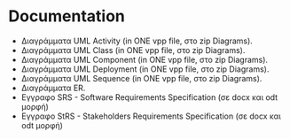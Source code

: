 # Documentation

- Διαγράμματα UML Activity (in ONE vpp file, στο zip Diagrams).
- Διαγράμματα UML Class (in ONE vpp file, στο zip Diagrams).
- Διαγράμματα UML Component (in ONE vpp file, στο zip Diagrams).
- Διαγράμματα UML Deployment (in ONE vpp file, στο zip Diagrams).
- Διαγράμματα UML Sequence (in ONE vpp file, στο zip Diagrams).
- Διαγράμματα ER.
- Εγγραφο SRS - Software Requirements Specification (σε docx και odt μορφή)
- Εγγραφο StRS - Stakeholders Requirements Specification (σε docx και odt μορφή)

